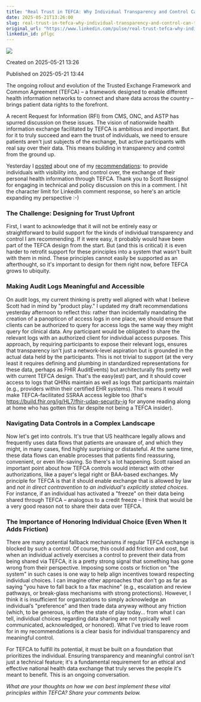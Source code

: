 ```yaml
---
title: "Real Trust in TEFCA: Why Individual Transparency and Control Can't Be an Afterthought"
date: 2025-05-21T13:26:00
slug: real-trust-in-tefca-why-individual-transparency-and-control-can-t-be-an-afterthought
original_url: "https://www.linkedin.com/pulse/real-trust-tefca-why-individual-transparency-control-cant-mandel-md-pflgc"
linkedin_id: pflgc
---
```

![](https://media.licdn.com/mediaD5612AQGeq72z5v39jQ)


Created on 2025-05-21 13:26

Published on 2025-05-21 13:44

The ongoing rollout and evolution of the Trusted Exchange Framework and Common Agreement (TEFCA) – a framework designed to enable different health information networks to connect and share data across the country – brings patient data rights to the forefront.

A recent Request for Information (RFI) from CMS, ONC, and ASTP has spurred discussion on these issues. The vision of nationwide health information exchange facilitated by TEFCA is ambitious and important. But for it to truly succeed and earn the trust of individuals, we need to ensure patients aren't just subjects of the exchange, but active participants with real say over their data. This means building in transparency and control from the ground up.

Yesterday I [posted](https://www.linkedin.com/posts/josh-mandel_empower-individuals-with-transparency-and-activity-7330597169361510401-bVZf?rcm=ACoAAAddiWMB0h6icik-ZA6buMW0_YIOCw4I0LQ) about one of my [recommendations](https://joshuamandel.com/cms-rfi-collab/#tefca-and-health-information-networks-must-prioritize-individual-rights-security-and-access): to provide individuals with visibility into, and control over, the exchange of their personal health information through TEFCA. Thank you to Scott Rossignol for engaging in technical and policy discussion on this in a comment. I hit the character limit for LinkedIn comment response, so here's an article expanding my perspective :-)

### The Challenge: Designing for Trust Upfront

First, I want to acknowledge that it will not be entirely easy or straightforward to build support for the kinds of individual transparency and control I am recommending. If it were easy, it probably would have been part of the TEFCA design from the start. But (and this is critical) it is even harder to retrofit support for these principles into a system that wasn't built with them in mind. These principles cannot easily be supported as an afterthought, so it's important to design for them right now, before TEFCA grows to ubiquity.

### Making Audit Logs Meaningful and Accessible

On audit logs, my current thinking is pretty well aligned with what I believe Scott had in mind by "product play." I updated my draft recommendations yesterday afternoon to reflect this: rather than incidentally mandating the creation of a panopticon of access logs in one place, we should ensure that clients can be authorized to query for access logs the same way they might query for clinical data. Any participant would be obligated to share the relevant logs with an authorized client for individual access purposes. This approach, by requiring participants to expose their relevant logs, ensures that transparency isn't just a network-level aspiration but is grounded in the actual data held by the participants. This is not trivial to support (at the very least it requires defining and plumbing in standardized representations for these data, perhaps as FHIR AuditEvents) but architecturally fits pretty well with current TEFCA design. That's the easy(est) part, and it should cover access to logs that QHINs maintain as well as logs that participants maintain (e.g., providers within their certified EHR systems). This means it would make TEFCA-facilitated SSRAA access legible too (that's <https://build.fhir.org/ig/HL7/fhir-udap-security-ig> for anyone reading along at home who has gotten this far despite not being a TEFCA insider).

### Navigating Data Controls in a Complex Landscape

Now let's get into controls. It's true that US healthcare legally allows and frequently uses data flows that patients are unaware of, and which they might, in many cases, find highly surprising or distasteful. At the same time, these data flows can enable processes that patients find reassuring, convenient, or even life-saving. So there's a lot happening. Scott raised an important point about how TEFCA controls would interact with other authorizations, like a payer's legal right or BAA-based exchanges. My principle for TEFCA is that it should enable exchange that is allowed by law and *not in direct contravention to an individual's explicitly stated choices*. For instance, if an individual has activated a "freeze" on their data being shared through TEFCA – analogous to a credit freeze – I think that would be a very good reason not to share their data over TEFCA.

### The Importance of Honoring Individual Choice (Even When It Adds Friction)

There are many potential fallback mechanisms if regular TEFCA exchange is blocked by such a control. Of course, this could add friction and cost, but when an individual actively exercises a control to prevent their data from being shared via TEFCA, it is a pretty strong signal that something has gone wrong from their perspective. Imposing some costs or friction on "the system" in such cases is one way to help align incentives toward respecting individual choices. I can imagine other approaches that don't go as far as saying "you have to fall back to a fax machine" (e.g., escalation and review pathways, or break-glass mechanisms with strong protections). However, I think it is insufficient for organizations to simply acknowledge an individual’s "preference" and then trade data anyway without any friction (which, to be generous, is often the state of play today... from what I can tell, individual choices regarding data sharing are not typically well communicated, acknowledged, or honored). What I've tried to leave room for in my recommendations is a clear basis for individual transparency and meaningful control.

For TEFCA to fulfill its potential, it must be built on a foundation that prioritizes the individual. Ensuring transparency and meaningful control isn't just a technical feature; it's a fundamental requirement for an ethical and effective national health data exchange that truly serves the people it's meant to benefit. This is an ongoing conversation.

*What are your thoughts on how we can best implement these vital principles within TEFCA? Share your comments below.*